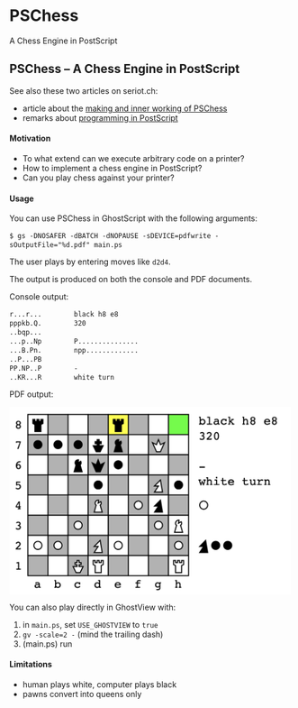 # PSChess
A Chess Engine in PostScript

## PSChess – A Chess Engine in PostScript

See also these two articles on seriot.ch:

- article about the [making and inner working of PSChess](https://seriot.ch/projects/pschess.html)
- remarks about [programming in PostScript](https://seriot.ch/projects/programming_in_postscript.html)

#### Motivation

- To what extend can we execute arbitrary code on a printer?
- How to implement a chess engine in PostScript?
- Can you play chess against your printer?

#### Usage

You can use PSChess in GhostScript with the following arguments:

    $ gs -DNOSAFER -dBATCH -dNOPAUSE -sDEVICE=pdfwrite -sOutputFile="%d.pdf" main.ps

The user plays by entering moves like `d2d4`.
    
The output is produced on both the console and PDF documents.

Console output:
    
    r...r...        black h8 e8
    pppkb.Q.        320
    ..bqp...
    ...p..Np        P...............
    ...B.Pn.        npp.............
    ..P...PB
    PP.NP..P        -
    ..KR...R        white turn                   

PDF output:

<img src="pschess.png" width="500" align="center"></src>

You can also play directly in GhostView with:

1. in `main.ps`, set `USE_GHOSTVIEW` to `true`
2. `gv -scale=2 -` (mind the trailing dash)
3. (main.ps) run

#### Limitations

- human plays white, computer plays black
- pawns convert into queens only
